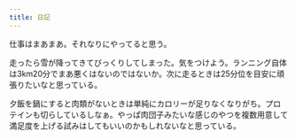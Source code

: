 ```yaml
---
title: 日記
---
```


仕事はまあまあ。それなりにやってると思う。

走ったら雪が降ってきてびっくりしてしまった。気をつけよう。ランニング自体は3km20分でまあ悪くはないのではないか。次に走るときは25分位を目安に頑張りたいなと思っている。

夕飯を鍋にすると肉類がないときは単純にカロリーが足りなくなりがち。プロテインも切らしているしなぁ。やっぱ肉団子みたいな感じのやつを複数用意して満足度を上げる試みはしてもいいのかもしれないなと思っている。